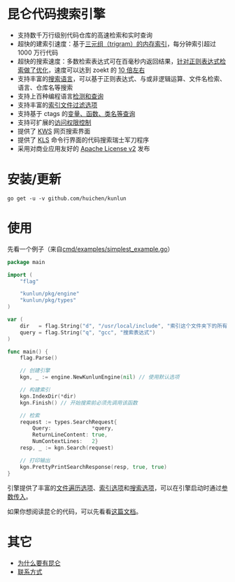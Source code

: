 昆仑代码搜索引擎
======

* 支持数千万行级别代码仓库的高速检索和实时查询
* 超快的建索引速度：基于[三元组（trigram）的内存索引](/doc/index.md)，每分钟索引超过 1000 万行代码
* 超快的搜索速度：多数检索表达式可在百毫秒内返回结果，[针对正则表达式检索做了优化](/doc/regexp.md)，速度可以达到 zoekt 的 [10 倍左右](/doc/benchmark.md)
* 支持丰富的[搜索语言](/doc/query.md)，可以基于正则表达式、与或非逻辑运算、文件名检索、语言、仓库名等搜索
* 支持上百种编程语言[检测和查询](/doc/language.md)
* 支持丰富的[索引文件过滤选项](/doc/index_filter.md)
* 支持基于 ctags 的[变量、函数、类名等查询](/doc/ctags.md)
* 支持可扩展的[访问权限控制](/doc/acl.md)
* 提供了 [KWS](/cmd/kws) 网页搜索界面
* 提供了 [KLS](/cmd/kls) 命令行界面的代码搜索瑞士军刀程序
* 采用对商业应用友好的 [Apache License v2](/LICENSE) 发布

# 安装/更新

```
go get -u -v github.com/huichen/kunlun
```

# 使用

先看一个例子（来自[cmd/examples/simplest_example.go](/cmd/examples/simplest_example.go)）

```go
package main

import (
	"flag"

	"kunlun/pkg/engine"
	"kunlun/pkg/types"
)

var (
	dir   = flag.String("d", "/usr/local/include", "索引这个文件夹下的所有文件")
	query = flag.String("q", "gcc", "搜索表达式")
)

func main() {
	flag.Parse()

	// 创建引擎
	kgn, _ := engine.NewKunlunEngine(nil) // 使用默认选项

	// 构建索引
	kgn.IndexDir(*dir)
	kgn.Finish() // 开始搜索前必须先调用该函数

	// 检索
	request := types.SearchRequest{
		Query:             *query,
		ReturnLineContent: true,
		NumContextLines:   2}
	resp, _ := kgn.Search(request)

	// 打印输出
	kgn.PrettyPrintSearchResponse(resp, true, true)
}
```

引擎提供了丰富的[文件遍历选项](/pkg/types/walker_options.go)、[索引选项](/pkg/types/indexer_options.go)和[搜索选项](/pkg/types/searcher_options.go)，可以在引擎启动时通过[参数传入](/pkg/types/engine_options.go)。

如果你想阅读昆仑的代码，可以先看看[这篇文档](/doc/codebase.md)。

# 其它

* [为什么要有昆仑](/doc/why.md)
* [联系方式](/doc/feedback.md)
